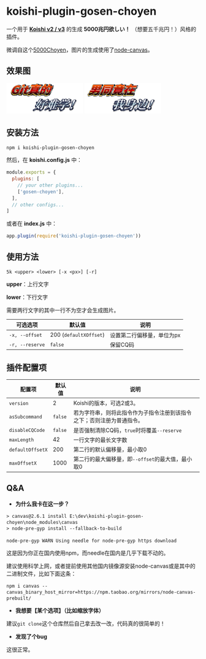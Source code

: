 # koishi-plugin-gosen-choyen

一个用于 **[Koishi v2 / v3](https://github.com/koishijs/koishi)** 的生成 **5000兆円欲しい！** （想要五千兆円！）风格的插件。

微调自这个[5000Choyen](https://github.com/yurafuca/5000choyen)，图片的生成使用了[node-canvas](https://github.com/Automattic/node-canvas)。

## 效果图

<img width='200px' src='./examples/git_is_hard.png'>

<img width='200px' src='./examples/nantong.png'>


## 安装方法

```shell
npm i koishi-plugin-gosen-choyen
```

然后，在 **koishi.config.js** 中：

```js
module.exports = {
  plugins: [
    // your other plugins...
    ['gosen-choyen'],
  ],
  // other configs...
]
```

或者在 **index.js** 中：

```js
app.plugin(require('koishi-plugin-gosen-choyen'))
```

## 使用方法

```
5k <upper> <lower> [-x <px>] [-r]
```

**upper**：上行文字

**lower**：下行文字

需要两行文字的其中一行不为空才会生成图片。

| 可选选项        | 默认值                 | 说明                       |
| --------------- | ---------------------- | -------------------------- |
| `-x, --offset`  | 200 (`defaultXOffset`) | 设置第二行偏移量，单位为px |
| `-r, --reserve` | `false`                | 保留CQ码                   |

## 插件配置项

| 配置项           | 默认值  | 说明                                                         |
| ---------------- | ------- | ------------------------------------------------------------ |
| `version`        | 2       | Koishi的版本，可选2或3。                                     |
| `asSubcommand`   | `false` | 若为字符串，则将此指令作为子指令注册到该指令之下；否则注册为普通指令。 |
| `disableCQCode`  | `false` | 是否强制清除CQ码，`true`时将覆盖`--reserve`                  |
| `maxLength`      | 42      | 一行文字的最长文字数                                         |
| `defaultOffsetX` | 200     | 第二行的默认偏移量，最小取0                                  |
| `maxOffsetX`     | 1000    | 第二行的最大偏移量，即`--offset`的最大值，最小取0            |

## Q&A

- **为什么我卡在这一步？**

```shell
> canvas@2.6.1 install E:\dev\koishi-plugin-gosen-choyen\node_modules\canvas
> node-pre-gyp install --fallback-to-build

node-pre-gyp WARN Using needle for node-pre-gyp https download
```

这是因为你正在国内使用npm，而needle在国内是几乎下载不动的。

建议使用科学上网，或者提前使用其他国内镜像源安装node-canvas或是其中的二进制文件，比如下面这条：

```shell
npm i canvas --canvas_binary_host_mirror=https://npm.taobao.org/mirrors/node-canvas-prebuilt/
```

- **我想要【某个选项】（比如缩放字体）**

建议`git clone`这个仓库然后自己拿去改一改，代码真的很简单的！

- **发现了个bug**

这很正常。
